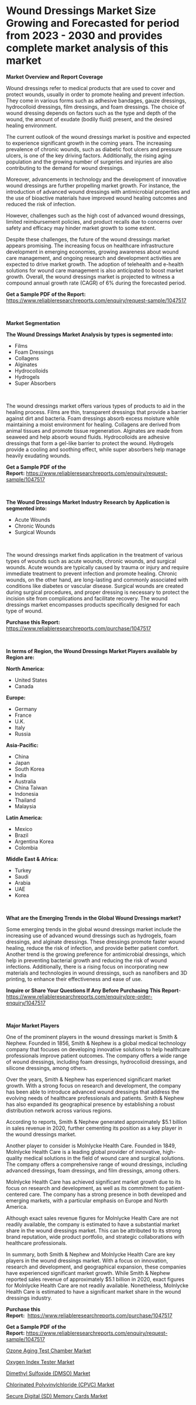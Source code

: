 <p><h1>Wound Dressings Market Size Growing and Forecasted for period from 2023 - 2030 and provides complete market analysis of this market</h1></p><p><strong>Market Overview and Report Coverage</strong></p>
<p><p>Wound dressings refer to medical products that are used to cover and protect wounds, usually in order to promote healing and prevent infection. They come in various forms such as adhesive bandages, gauze dressings, hydrocolloid dressings, film dressings, and foam dressings. The choice of wound dressing depends on factors such as the type and depth of the wound, the amount of exudate (bodily fluid) present, and the desired healing environment.</p><p>The current outlook of the wound dressings market is positive and expected to experience significant growth in the coming years. The increasing prevalence of chronic wounds, such as diabetic foot ulcers and pressure ulcers, is one of the key driving factors. Additionally, the rising aging population and the growing number of surgeries and injuries are also contributing to the demand for wound dressings.</p><p>Moreover, advancements in technology and the development of innovative wound dressings are further propelling market growth. For instance, the introduction of advanced wound dressings with antimicrobial properties and the use of bioactive materials have improved wound healing outcomes and reduced the risk of infection.</p><p>However, challenges such as the high cost of advanced wound dressings, limited reimbursement policies, and product recalls due to concerns over safety and efficacy may hinder market growth to some extent.</p><p>Despite these challenges, the future of the wound dressings market appears promising. The increasing focus on healthcare infrastructure development in emerging economies, growing awareness about wound care management, and ongoing research and development activities are expected to drive market growth. The adoption of telehealth and e-health solutions for wound care management is also anticipated to boost market growth. Overall, the wound dressings market is projected to witness a compound annual growth rate (CAGR) of 6% during the forecasted period.</p></p>
<p><strong>Get a Sample PDF of the Report:</strong> <a href="https://www.reliableresearchreports.com/enquiry/request-sample/1047517">https://www.reliableresearchreports.com/enquiry/request-sample/1047517</a></p>
<p>&nbsp;</p>
<p><strong>Market Segmentation</strong></p>
<p><strong>The Wound Dressings Market Analysis by types is segmented into:</strong></p>
<p><ul><li>Films</li><li>Foam Dressings</li><li>Collagens</li><li>Alginates</li><li>Hydrocolloids</li><li>Hydrogels</li><li>Super Absorbers</li></ul></p>
<p>&nbsp;</p>
<p><p>The wound dressings market offers various types of products to aid in the healing process. Films are thin, transparent dressings that provide a barrier against dirt and bacteria. Foam dressings absorb excess moisture while maintaining a moist environment for healing. Collagens are derived from animal tissues and promote tissue regeneration. Alginates are made from seaweed and help absorb wound fluids. Hydrocolloids are adhesive dressings that form a gel-like barrier to protect the wound. Hydrogels provide a cooling and soothing effect, while super absorbers help manage heavily exudating wounds.</p></p>
<p><strong>Get a Sample PDF of the Report:</strong>&nbsp;<a href="https://www.reliableresearchreports.com/enquiry/request-sample/1047517">https://www.reliableresearchreports.com/enquiry/request-sample/1047517</a></p>
<p>&nbsp;</p>
<p><strong>The Wound Dressings Market Industry Research by Application is segmented into:</strong></p>
<p><ul><li>Acute Wounds</li><li>Chronic Wounds</li><li>Surgical Wounds</li></ul></p>
<p>&nbsp;</p>
<p><p>The wound dressings market finds application in the treatment of various types of wounds such as acute wounds, chronic wounds, and surgical wounds. Acute wounds are typically caused by trauma or injury and require immediate treatment to prevent infection and promote healing. Chronic wounds, on the other hand, are long-lasting and commonly associated with conditions like diabetes or vascular disease. Surgical wounds are created during surgical procedures, and proper dressing is necessary to protect the incision site from complications and facilitate recovery. The wound dressings market encompasses products specifically designed for each type of wound.</p></p>
<p><strong>Purchase this Report:</strong>&nbsp; <a href="https://www.reliableresearchreports.com/purchase/1047517">https://www.reliableresearchreports.com/purchase/1047517</a></p>
<p>&nbsp;</p>
<p><strong>In terms of Region, the Wound Dressings Market Players available by Region are:</strong></p>
<p>
    <p> <strong> North America: </strong>
        <ul>
            <li>United States</li>
            <li>Canada</li>
        </ul>
        </p> 
    <p> <strong> Europe: </strong>
        <ul>
            <li>Germany</li>
            <li>France</li>
            <li>U.K.</li>
            <li>Italy</li>
            <li>Russia</li>
        </ul>
        </p> 
    <p> <strong> Asia-Pacific: </strong>
        <ul>
            <li>China</li>
            <li>Japan</li>
            <li>South Korea</li>
            <li>India</li>
            <li>Australia</li>
            <li>China Taiwan</li>
            <li>Indonesia</li>
            <li>Thailand</li>
            <li>Malaysia</li>
        </ul>
        </p> 
    <p> <strong> Latin America: </strong>
        <ul>
            <li>Mexico</li>
            <li>Brazil</li>
            <li>Argentina Korea</li>
            <li>Colombia</li>
        </ul>
        </p> 
    <p> <strong> Middle East & Africa: </strong>
        <ul>
            <li>Turkey</li>
            <li>Saudi</li>
            <li>Arabia</li>
            <li>UAE</li>
            <li>Korea</li>
        </ul>
    </p>
    </p>
<p>&nbsp;</p>
<p><strong>What are the Emerging Trends in the Global Wound Dressings market?</strong></p>
<p><p>Some emerging trends in the global wound dressings market include the increasing use of advanced wound dressings such as hydrogels, foam dressings, and alginate dressings. These dressings promote faster wound healing, reduce the risk of infection, and provide better patient comfort. Another trend is the growing preference for antimicrobial dressings, which help in preventing bacterial growth and reducing the risk of wound infections. Additionally, there is a rising focus on incorporating new materials and technologies in wound dressings, such as nanofibers and 3D printing, to enhance their effectiveness and ease of use.</p></p>
<p><strong>Inquire or Share Your Questions If Any Before Purchasing This Report</strong>- <a href="https://www.reliableresearchreports.com/enquiry/pre-order-enquiry/1047517">https://www.reliableresearchreports.com/enquiry/pre-order-enquiry/1047517</a></p>
<p>&nbsp;</p>
<p><strong>Major Market Players</strong></p>
<p><p>One of the prominent players in the wound dressings market is Smith & Nephew. Founded in 1856, Smith & Nephew is a global medical technology company that focuses on developing innovative solutions to help healthcare professionals improve patient outcomes. The company offers a wide range of wound dressings, including foam dressings, hydrocolloid dressings, and silicone dressings, among others.</p><p>Over the years, Smith & Nephew has experienced significant market growth. With a strong focus on research and development, the company has been able to introduce advanced wound dressings that address the evolving needs of healthcare professionals and patients. Smith & Nephew has also expanded its geographical presence by establishing a robust distribution network across various regions.</p><p>According to reports, Smith & Nephew generated approximately $5.1 billion in sales revenue in 2020, further cementing its position as a key player in the wound dressings market.</p><p>Another player to consider is Molnlycke Health Care. Founded in 1849, Molnlycke Health Care is a leading global provider of innovative, high-quality medical solutions in the field of wound care and surgical solutions. The company offers a comprehensive range of wound dressings, including advanced dressings, foam dressings, and film dressings, among others.</p><p>Molnlycke Health Care has achieved significant market growth due to its focus on research and development, as well as its commitment to patient-centered care. The company has a strong presence in both developed and emerging markets, with a particular emphasis on Europe and North America.</p><p>Although exact sales revenue figures for Molnlycke Health Care are not readily available, the company is estimated to have a substantial market share in the wound dressings market. This can be attributed to its strong brand reputation, wide product portfolio, and strategic collaborations with healthcare professionals.</p><p>In summary, both Smith & Nephew and Molnlycke Health Care are key players in the wound dressings market. With a focus on innovation, research and development, and geographical expansion, these companies have experienced significant market growth. While Smith & Nephew reported sales revenue of approximately $5.1 billion in 2020, exact figures for Molnlycke Health Care are not readily available. Nonetheless, Molnlycke Health Care is estimated to have a significant market share in the wound dressings industry.</p></p>
<p><strong>Purchase this Report:</strong>&nbsp;&nbsp;<a href="https://www.reliableresearchreports.com/purchase/1047517">https://www.reliableresearchreports.com/purchase/1047517</a></p>
<p></p>
<p><strong>Get a Sample PDF of the Report:</strong>&nbsp;<a href="https://www.reliableresearchreports.com/enquiry/request-sample/1047517">https://www.reliableresearchreports.com/enquiry/request-sample/1047517</a></p>
<p><p><a href="https://medium.com/@dioncollins8227/ozone-aging-test-chamber-market-size-cagr-trends-2024-2030-cf2344a0014a">Ozone Aging Test Chamber Market</a></p><p><a href="https://medium.com/@minnieebert2827/oxygen-index-tester-market-current-market-share-cagr-growth-projection-and-forecast-till-2030-7e6d5a79e7f8">Oxygen Index Tester Market</a></p><p><a href="https://www.linkedin.com/pulse/decoding-dimethyl-sulfoxide-dmso-market-deep-dive-latest-sjjee/">Dimethyl Sulfoxide (DMSO) Market</a></p><p><a href="https://www.linkedin.com/pulse/chlorinated-polyvinylchloride-cpvc-market-size-share-global-zhlee/">Chlorinated Polyvinylchloride (CPVC) Market</a></p><p><a href="https://www.linkedin.com/pulse/secure-digital-sd-memory-cards-market-size-share-global-sdlte/">Secure Digital (SD) Memory Cards Market</a></p></p>